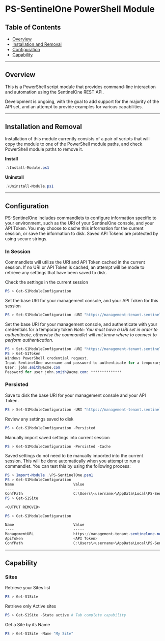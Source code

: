 # PS-SentinelOne PowerShell Module


## Table of Contents

* [Overview](#overview)
* [Installation and Removal](#installation-and-removal)
* [Configuration](#configuration)
* [Capability](#capability)

----------
## Overview

This is a PowerShell script module that provides command-line interaction and automation using the SentinelOne REST API.

Development is ongoing, with the goal to add support for the majority of the API set, and an attempt to provide examples for various capabilities.

----------
## Installation and Removal

Installation of this module currently consists of a pair of scripts that will copy the module to one of the PowerShell module paths, and check PowerShell module paths to remove it.

**Install**
```PowerShell
.\Install-Module.ps1
```

**Uninstall**
```PowerShell
.\Uninstall-Module.ps1
```

----------
## Configuration

PS-SentinelOne includes commandlets to configure information specific to your environment, such as the URI of your SentinelOne console, and your API Token.
You may choose to  cache this information for the current session, or save the information to disk. Saved API Tokens are protected by using secure strings.

### In Session

Commandlets will utilize the URI and API Token cached in the current session.
If no URI or API Token is cached, an attempt will be mode to retrieve any settings that have been saved to disk.

Check the settings in the current session
```PowerShell
PS > Get-S1ModuleConfiguration
```

Set the base URI for your management console, and your API Token for this session
```PowerShell
PS > Set-S1ModuleConfiguration -URI "https://management-tenant.sentinelone.net" -ApiToken "<API Token>"
```

Set the base URI for your management console, and authenticate with your credentials for a temporary token
*Note: You must have a URI set in order to authenticate, otherwise the commandlet will not know where to connect to perform authentication.*
```PowerShell
PS > Set-S1ModuleConfiguration -URI "https://management-tenant.sentinelone.net"
PS > Get-S1Token
Windows PowerShell credential request.
Input SentinelOne username and password to authenticate for a temporary API token.
User: john.smith@acme.com
Password for user john.smith@acme.com: **************
```

### Persisted

Save to disk the base URI for your management console and your API Token.
```PowerShell
PS > Set-S1ModuleConfiguration -URI "https://management-tenant.sentinelone.net" -ApiToken "<API Token>" -Persist
```

Review any settings saved to disk
```PowerShell
PS > Get-S1ModuleConfiguration -Persisted
```

Manually import saved settings into current session
```PowerShell
PS > Get-S1ModuleConfiguration -Persisted -Cache
```

Saved settings do not need to be manually imported into the current session. This will be done automatically when you attempt to run a commandlet.
You can test this by using the following process:
```PowerShell
PS > Import-Module .\PS-SentinelOne.psm1
PS > Get-S1ModuleConfiguration
Name                           Value
----                           -----
ConfPath                       C:\Users\<username>\AppData\Local\PS-SentinelOne\config.json
PS > Get-S1Site

<OUTPUT REMOVED>

PS > Get-S1ModuleConfiguration

Name                           Value
----                           -----
ManagementURL                  https://management-tenant.sentinelone.net
ApiToken                       <API Token>
ConfPath                       C:\Users\<username>\AppData\Local\PS-SentinelOne\config.json
```

----------
## Capability

### Sites
Retrieve your Sites list
```PowerShell
PS > Get-S1Site
```

Retrieve only Active sites
```PowerShell
PS > Get-S1Site -State active # Tab complete capability
```

Get a Site by its Name
```PowerShell
PS > Get-S1Site -Name "My Site"
```